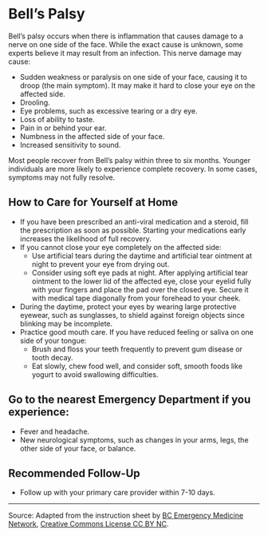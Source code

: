 # Bell’s Palsy

Bell’s palsy occurs when there is inflammation that causes damage to a nerve on one side of the face. While the exact cause is unknown, some experts believe it may result from an infection. This nerve damage may cause:

- Sudden weakness or paralysis on one side of your face, causing it to droop (the main symptom). It may make it hard to close your eye on the affected side.
- Drooling.
- Eye problems, such as excessive tearing or a dry eye.
- Loss of ability to taste.
- Pain in or behind your ear.
- Numbness in the affected side of your face.
- Increased sensitivity to sound.

Most people recover from Bell’s palsy within three to six months. Younger individuals are more likely to experience complete recovery. In some cases, symptoms may not fully resolve.

## How to Care for Yourself at Home

- If you have been prescribed an anti-viral medication and a steroid, fill the prescription as soon as possible. Starting your medications early increases the likelihood of full recovery.
- If you cannot close your eye completely on the affected side:
  - Use artificial tears during the daytime and artificial tear ointment at night to prevent your eye from drying out.
  - Consider using soft eye pads at night. After applying artificial tear ointment to the lower lid of the affected eye, close your eyelid fully with your fingers and place the pad over the closed eye. Secure it with medical tape diagonally from your forehead to your cheek.
- During the daytime, protect your eyes by wearing large protective eyewear, such as sunglasses, to shield against foreign objects since blinking may be incomplete.
- Practice good mouth care. If you have reduced feeling or saliva on one side of your tongue:
  - Brush and floss your teeth frequently to prevent gum disease or tooth decay.
  - Eat slowly, chew food well, and consider soft, smooth foods like yogurt to avoid swallowing difficulties.

## Go to the nearest Emergency Department if you experience:

- Fever and headache.
- New neurological symptoms, such as changes in your arms, legs, the other side of your face, or balance.

## Recommended Follow-Up

- Follow up with your primary care provider within 7-10 days.

---

Source: Adapted from the instruction sheet by [BC Emergency Medicine Network](http://www.bcemn.ca/clinical_resource/bells-palsy/), [Creative Commons License CC BY NC](https://creativecommons.org/licenses/by-nc/4.0/deed.en).
